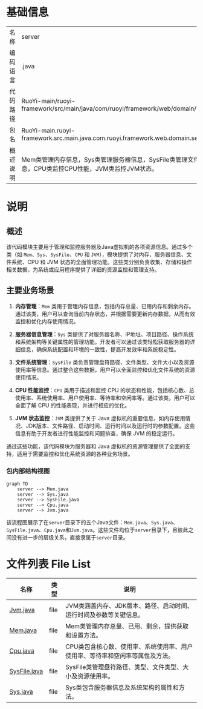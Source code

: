 # 基础信息

|      |      |
|------|------|
| 名称 | server |
| 编码语言 | .java |
| 代码路径 | RuoYi-main/ruoyi-framework/src/main/java/com/ruoyi/framework/web/domain/server |
| 包名 | RuoYi-main.ruoyi-framework.src.main.java.com.ruoyi.framework.web.domain.server |
| 概述说明 | Mem类管理内存信息，Sys类管理服务器信息，SysFile类管理文件信息，CPU类监控CPU性能，JVM类监控JVM状态。 |

# 说明

## 概述

该代码模块主要用于管理和监控服务器及Java虚拟机的各项资源信息。通过多个类（如 `Mem`、`Sys`、`SysFile`、`CPU` 和 `JVM`），模块提供了对内存、服务器信息、文件系统、CPU 和 JVM 状态的全面管理功能。这些类分别负责收集、存储和操作相关数据，为系统或应用程序提供了详细的资源监控和管理支持。

## 主要业务场景

1. **内存管理**：`Mem` 类用于管理内存信息，包括内存总量、已用内存和剩余内存。通过该类，用户可以查询当前内存状态，并根据需要更新内存数据，从而有效监控和优化内存使用情况。

2. **服务器信息管理**：`Sys` 类提供了对服务器名称、IP地址、项目路径、操作系统和系统架构等关键属性的管理功能。开发者可以通过该类轻松获取服务器的详细信息，确保系统配置和环境的一致性，提高开发效率和系统稳定性。

3. **文件系统管理**：`SysFile` 类负责管理盘符路径、文件类型、文件大小以及资源使用率等信息。通过整合这些数据，用户可以全面监控和优化文件系统的资源使用情况。

4. **CPU 性能监控**：`CPU` 类用于描述和监控 CPU 的状态和性能，包括核心数、总使用率、系统使用率、用户使用率、等待率和空闲率等。通过该类，用户可以全面了解 CPU 的性能表现，并进行相应的优化。

5. **JVM 状态监控**：`JVM` 类提供了关于 Java 虚拟机的重要信息，如内存使用情况、JDK版本、文件路径、启动时间、运行时间以及运行时的参数配置。这些信息有助于开发者进行性能监控和问题排查，确保 JVM 的稳定运行。

通过这些功能，该代码模块为服务器和 Java 虚拟机的资源管理提供了全面的支持，适用于需要监控和优化系统资源的各种业务场景。


### 包内部结构视图

```mermaid
graph TD
    server --> Mem.java
    server --> Sys.java
    server --> SysFile.java
    server --> Cpu.java
    server --> Jvm.java
```

该流程图展示了在`server`目录下的五个Java文件：`Mem.java`、`Sys.java`、`SysFile.java`、`Cpu.java`和`Jvm.java`。这些文件均位于`server`目录下，且彼此之间没有进一步的层级关系，直接隶属于`server`目录。

# 文件列表 File List

| 名称   | 类型  | 说明 |
|-------|------|-------------|
| [Jvm.java](Jvm.md) | file | JVM类涵盖内存、JDK版本、路径、启动时间、运行时间及参数等关键信息。 |
| [Mem.java](Mem.md) | file | Mem类管理内存总量、已用、剩余，提供获取和设置方法。 |
| [Cpu.java](Cpu.md) | file | CPU类包含核心数、使用率、系统使用率、用户使用率、等待率和空闲率等属性及方法。 |
| [SysFile.java](SysFile.md) | file | SysFile类管理盘符路径、类型、文件类型、大小及资源使用率。 |
| [Sys.java](Sys.md) | file | Sys类包含服务器信息及系统架构的属性和方法。 |



